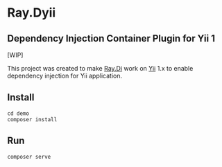 # Ray.Dyii

## Dependency Injection Container Plugin for Yii 1

[WIP]

This project was created to make [Ray.Di](https://github.com/ray-di/Ray.Di) work on [Yii](https://www.yiiframework.com/) 1.x to enable dependency injection for Yii application.

## Install

    cd demo
    composer install

## Run

    composer serve
